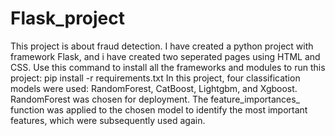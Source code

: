 # Flask_project
This project is about fraud detection. I have created a python project with framework Flask, and i have created two seperated pages using HTML and CSS.
Use this command to install all the frameworks and modules to run this project:
  pip install -r requirements.txt
In this project, four classification models were used: RandomForest, CatBoost, Lightgbm, and Xgboost. RandomForest was chosen for deployment. 
The feature_importances_ function was applied to the chosen model to identify the most important features, which were subsequently used again.
